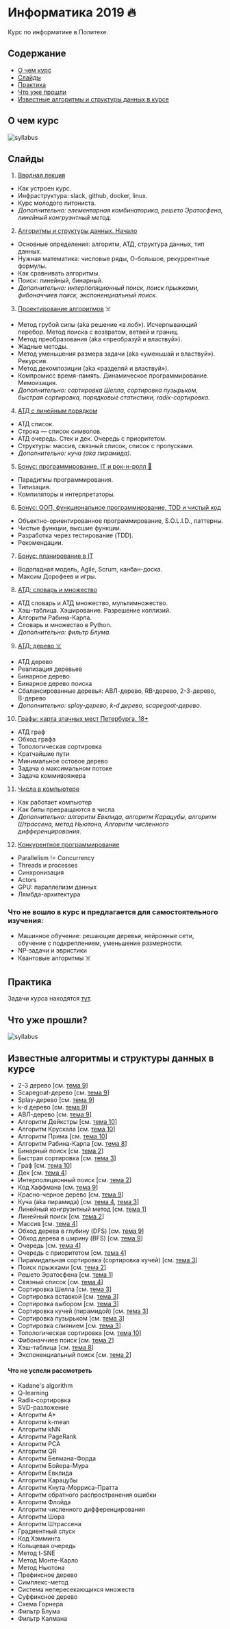 # Информатика 2019 🔥

Курс по информатике в Политехе.

## Содержание

- [О чем курс](#о-чем-курс)
- [Слайды](#слайды)
- [Практика](#практика)
- [Что уже прошли](#что-уже-прошли)
- [Известные алгоритмы и структуры данных в курсе](#известные-алгоритмы-и-структуры-данных-в-курсе)

## О чем курс

![syllabus](syllabus/about.png)

## Слайды

1. [Вводная лекция](https://korikov.cc/?d=2019-informatika-01-vvodnaya-lekciya)
- Как устроен курс.
- Инфраструктура: slack, github, docker, linux.
- Курс молодого питониста.
- *Дополнительно: элементарная комбинаторика, решето Эратосфена, линейный конгруэнтный метод.*

2. [Алгоритмы и структуры данных. Начало](https://korikov.cc/?d=2019-informatika-02-algoritmy-i-struktury-dannyh-nachalo)
- Основные определения: алгоритм, АТД, структура данных, тип данных. 
- Нужная математика: числовые ряды, О-большое, рекуррентные формулы.
- Как сравнивать алгоритмы. 
- Поиск: линейный, бинарный.
- *Дополнительно: интерполяционный поиск, поиск прыжками, фибоначчиев поиск, экспоненциальный поиск.*

3. [Проектирование алгоритмов](https://korikov.cc/?d=2019-informatika-03-proektirovanie-algoritmov) ☠️
- Метод грубой силы (aka решение «в лоб»).  Исчерпывающий перебор. Метод поиска с возвратом, ветвей и границ.
- Метод преобразования (aka «преобразуй и властвуй»).
- Жадные методы.
- Метод уменьшения размера задачи (aka «уменьшай и властвуй»). Рекурсия.
- Метод декомпозиции (aka «разделяй и властвуй»).
- Компромисс время-память. Динамическое программирование. Мемоизация.
- *Дополнительно: сортировка Шелла, сортировка пузырьком, быстрая сортировка, порядковые статистики, radix-сортировка.*

4. [АТД с линейным порядком](https://korikov.cc/?d=2019-informatika-04-atd-s-lineinym-poryadkom)
- АТД список.
- Строка — список символов.
- АТД очередь. Стек и дек. Очередь с приоритетом.
- Структуры: массив, связный список, список с пропусками.
- *Дополнительно: куча (aka пирамида).*

5. [Бонус: программирование, IT и рок-н-ролл 🎸](https://korikov.cc/?d=2019-informatika-05-bonus-programmirovanie-it-i-roknroll)
- Парадигмы программирования.
- Типизация.
- Компиляторы и интерпретаторы.

6. [Бонус: ООП, функциональное программирование, TDD и чистый код](https://korikov.cc/?d=2019-informatika-06-bonus-oop-funkcionalnoe-programmirovanie-tdd-i-chistyi-kod)
- Объектно-ориентированное программирование, S.O.L.I.D., паттерны.
- Чистые функции, высшие функции.
- Разработка через тестирование (TDD).
- Рекомендации.

7. [Бонус: планирование в IT](https://korikov.cc/?d=2019-informatika-07-bonus-planirovanie-v-it)
- Водопадная модель, Agile, Scrum, канбан-доска.
- Максим Дорофеев и игры.

8. [АТД: словарь и множество](https://korikov.cc/?d=2019-informatika-08-atd-slovar-i-mnojestvo)
- АТД словарь и АТД множество, мультимножество.
- Хэш-таблица. Хэширование. Разрешение коллизий.
- Алгоритм Рабина-Карпа.
- Словарь и множество в Python.
- *Дополнительно: фильтр Блума.*

9. [АТД: дерево ☠️](https://korikov.cc/?d=2019-informatika-09-atd-derevo)
- АТД дерево
- Реализация деревьев
- Бинарное дерево
- Бинарное дерево поиска
- Сбалансированные деревья: АВЛ-дерево, RB-дерево, 2-3-дерево, B-дерево
- *Дополнительно: splay-дерево, k-d дерево, scapegoat-дерево*.

10. [Графы: карта злачных мест Петербурга. 18+](https://korikov.cc/?d=2019-informatika-10-grafy-karta-zlachnyh-mest-peterburga-18)
- АТД граф
- Обход графа
- Топологическая сортировка
- Кратчайшие пути
- Минимальное остовое дерево
- Задача о максимальном потоке
- Задача коммивояжера

11. [Числа в компьютере](https://korikov.cc/?d=2019-informatika-11-chisla-v-komputere)
- Как работает компьютер 
- Как биты превращаются в числа
- *Дополнительно: алгоритм Евклида, алгоритм Карацубы, алгоритм Штрассена, метод Ньютона, Алгоритм численного дифференцирования*.

12. [Конкурентное программирование](https://korikov.cc/?d=2019-informatika-12-elementy-konkurentnogo-programmirovaniya)
- Parallelism != Concurrency 
- Threads и processes 
- Синхронизация 
- Actors 
- GPU: параллелизм данных 
- Лямбда-архитектура

### Что не вошло в курс и предлагается для самостоятельного изучения:

- Машинное обучение: решающие деревья, нейронные сети, обучение с подкреплением, уменьшение размерности.
- NP-задачи и эвристики
- Квантовые алгоритмы ☠️ 

## Практика

Задачи курса находятся [тут](tasks.md).

## Что уже прошли?

![syllabus](syllabus/syllabus.png)

## Известные алгоритмы и структуры данных в курсе

- 2-3 дерево [см. [тема 9](https://korikov.cc/?d=2019-informatika-09-atd-derevo)]
- Scapegoat-дерево [см. [тема 9](https://korikov.cc/?d=2019-informatika-09-atd-derevo)]
- Splay-дерево [см. [тема 9](https://korikov.cc/?d=2019-informatika-09-atd-derevo)]
- k-d дерево [см. [тема 9](https://korikov.cc/?d=2019-informatika-09-atd-derevo)]
- АВЛ-дерево [см. [тема 9](https://korikov.cc/?d=2019-informatika-09-atd-derevo)]
- Алгоритм Дейкстры [см. [тема 10](https://korikov.cc/?d=2019-informatika-10-grafy-karta-zlachnyh-mest-peterburga-18)]
- Алгоритм Крускала [см. [тема 10](https://korikov.cc/?d=2019-informatika-10-grafy-karta-zlachnyh-mest-peterburga-18)]
- Алгоритм Прима [см. [тема 10](https://korikov.cc/?d=2019-informatika-10-grafy-karta-zlachnyh-mest-peterburga-18)]
- Алгоритм Рабина-Карпа [см. [тема 8](https://korikov.cc/?d=2019-informatika-08-atd-slovar-i-mnojestvo)]
- Бинарный поиск [см. [тема 2](https://korikov.cc/?d=2019-informatika-02-algoritmy-i-struktury-dannyh-nachalo)]
- Быстрая сортировка [см. [тема 3](https://korikov.cc/?d=2019-informatika-03-proektirovanie-algoritmov)]
- Граф [см. [тема 10](https://korikov.cc/?d=2019-informatika-10-grafy-karta-zlachnyh-mest-peterburga-18)]
- Дек [см. [тема 4](https://korikov.cc/?d=2019-informatika-04-atd-s-lineinym-poryadkom)]
- Интерполяционный поиск [см. [тема 2](https://korikov.cc/?d=2019-informatika-02-algoritmy-i-struktury-dannyh-nachalo)]
- Код Хаффмана [см. [тема 9](https://korikov.cc/?d=2019-informatika-09-atd-derevo)]
- Красно-черное дерево [см. [тема 9](https://korikov.cc/?d=2019-informatika-09-atd-derevo)]
- Куча (aka пирамида) [см. [тема 4](https://korikov.cc/?d=2019-informatika-04-atd-s-lineinym-poryadkom), [тема 3](https://korikov.cc/?d=2019-informatika-03-proektirovanie-algoritmov)]
- Линейный конгруэнтный метод [см. [тема 1](https://korikov.cc/?d=2019-informatika-01-vvodnaya-lekciya)]
- Линейный поиск [см. [тема 2](https://korikov.cc/?d=2019-informatika-02-algoritmy-i-struktury-dannyh-nachalo)]
- Массив [см. [тема 4](https://korikov.cc/?d=2019-informatika-04-atd-s-lineinym-poryadkom)]
- Обход дерева в глубину (DFS) [см. [тема 9](https://korikov.cc/?d=2019-informatika-09-atd-derevo)]
- Обход дерева в ширину (BFS) [см. [тема 9](https://korikov.cc/?d=2019-informatika-09-atd-derevo)]
- Очередь [см. [тема 4](https://korikov.cc/?d=2019-informatika-04-atd-s-lineinym-poryadkom)]
- Очередь с приоритетом [см. [тема 4](https://korikov.cc/?d=2019-informatika-04-atd-s-lineinym-poryadkom)]
- Пирамидальная сортировка (сортировка кучей) [см. [тема 3](https://korikov.cc/?d=2019-informatika-03-proektirovanie-algoritmov)]
- Поиск прыжками [см. [тема 2](https://korikov.cc/?d=2019-informatika-02-algoritmy-i-struktury-dannyh-nachalo)]
- Решето Эратосфена [см. [тема 1](https://korikov.cc/?d=2019-informatika-01-vvodnaya-lekciya)]
- Связный список [см. [тема 4](https://korikov.cc/?d=2019-informatika-04-atd-s-lineinym-poryadkom)]
- Сортировка Шелла [см. [тема 3](https://korikov.cc/?d=2019-informatika-03-proektirovanie-algoritmov)]
- Сортировка вставкой [см. [тема 3](https://korikov.cc/?d=2019-informatika-03-proektirovanie-algoritmov)]
- Сортировка выбором [см. [тема 3](https://korikov.cc/?d=2019-informatika-03-proektirovanie-algoritmov)]
- Сортировка кучей (пирамидой) [см. [тема 3](https://korikov.cc/?d=2019-informatika-03-proektirovanie-algoritmov)]
- Сортировка пузырьком [см. [тема 3](https://korikov.cc/?d=2019-informatika-03-proektirovanie-algoritmov)]
- Сортировка слиянием [см. [тема 3](https://korikov.cc/?d=2019-informatika-03-proektirovanie-algoritmov)]
- Топологическая сортировка [см. [тема 10](https://korikov.cc/?d=2019-informatika-10-grafy-karta-zlachnyh-mest-peterburga-18)]
- Фибоначчиев поиск [см. [тема 2](https://korikov.cc/?d=2019-informatika-02-algoritmy-i-struktury-dannyh-nachalo)]
- Хэш-таблица [см. [тема 8](https://korikov.cc/?d=2019-informatika-08-atd-slovar-i-mnojestvo)]
- Экспоненциальный поиск [см. [тема 2](https://korikov.cc/?d=2019-informatika-02-algoritmy-i-struktury-dannyh-nachalo)]

#### Что не успели рассмотреть

- Kadane's algorithm
- Q-learning
- Radix-сортировка
- SVD-разложение
- Алгоритм A*
- Алгоритм k-mean
- Алгоритм kNN
- Алгоритм PageRank
- Алгоритм PCA
- Алгоритм QR
- Алгоритм Белмана-Форда
- Алгоритм Бойера-Мура
- Алгоритм Евклида
- Алгоритм Карацубы
- Алгоритм Кнута-Морриса-Пратта
- Алгоритм обратного распространения ошибки
- Алгоритм Флойда
- Алгоритм численного дифференцирования
- Алгоритм Шора
- Алгоритм Штрассена
- Градиентный спуск
- Код Хэмминга
- Кольцевая очередь
- Метод t-SNE
- Метод Монте-Карло
- Метод Ньютона
- Префиксное дерево 
- Симплекс-метод
- Система непересекающихся множеств
- Суффиксное дерево
- Схема Горнера
- Фильтр Блума
- Фильтр Калмана
